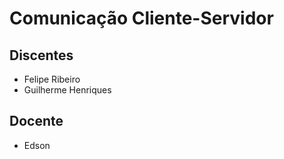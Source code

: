 # Comunicação Cliente-Servidor

## Discentes

- Felipe Ribeiro
- Guilherme Henriques

## Docente

- Edson
